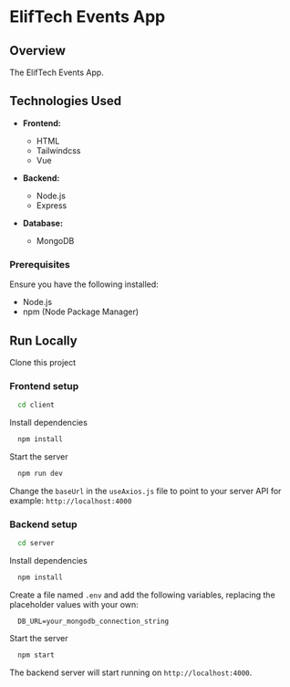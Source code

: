 # ElifTech Events App

## Overview

The ElifTech Events App.

## Technologies Used

- **Frontend:**

  - HTML
  - Tailwindcss
  - Vue

- **Backend:**

  - Node.js
  - Express

- **Database:**
  - MongoDB

### Prerequisites

Ensure you have the following installed:

- Node.js
- npm (Node Package Manager)

## Run Locally

Clone this project

### Frontend setup

```bash
  cd client
```

Install dependencies

```bash
  npm install
```

Start the server

```bash
  npm run dev
```

Сhange the `baseUrl` in the `useAxios.js` file to point to your server API for example:
`http://localhost:4000`

### Backend setup

```bash
  cd server
```

Install dependencies

```bash
  npm install
```

Create a file named `.env` and add the following variables, replacing the placeholder values with your own:

```env
  DB_URL=your_mongodb_connection_string
```

Start the server

```bash
  npm start
```

The backend server will start running on `http://localhost:4000`.
